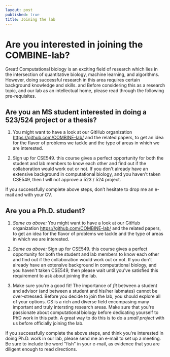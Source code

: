 ```yaml
---
layout: post
published: true
title: Joining the lab
---
```

# Are you interested in joining the COMBINE-lab?

Great! Computational biology is an exciting field of research which lies in the intersection of quantitative biology, machine learning, and algorithms.  However, doing successful research in this area requires certain background knowledge and skills. and Before considering this as a research topic, and our lab as an intellectual home, please read through the following pre-requisites.


## Are you an MS student interested in doing a 523/524 project or a thesis?

  1. You might want to have a look at our GitHub organization https://github.com/COMBINE-lab/ and the related papers, to get an idea for the flavor of problems we tackle and the type of areas in which we are interested.
  
  2. Sign up for CSE549. this course gives a perfect opportunity for both the student and lab members to know each other and find out if the collaboration would work out or not. If you don't already have an extensive background in computational biology, and you haven't taken CSE549, then I will not approve a 523 / 524 project.
  
  If you successfully complete above steps, don’t hesitate to drop me an e-mail and with your CV.

## Are you a Ph.D. student?

  1. *Same as above:* You might want to have a look at our GitHub organization https://github.com/COMBINE-lab/ and the related papers, to get an idea for the flavor of problems we tackle and the type of areas in which we are interested.

  2. *Same as above:* Sign up for CSE549. this course gives a perfect opportunity for both the student and lab members to know each other and find out if the collaboration would work out or not. If you don't already have an extensive background in computational biology, and you haven't taken CSE549, then please wait until you've satisfied this requirement to ask about joining the lab.
  
  3. Make sure you're a good fit!  The importance of *fit* between a student and advisor (and between a student and his/her labmates) cannot be over-stressed.  Before you decide to join the lab, you should explore all of your options.  CS is a rich and diverse field encompasing many important and truly intersting research areas.  Make sure that you're passionate about computational biology before dedicating yourself to PhD work in this path.  A great way to do this is to do a *small project* with us before officially joining the lab.
  
  If you successfully complete the above steps, and think you're interested in doing Ph.D. work in our lab, please send me an e-mail to set up a meeting.  Be sure to include the word "fish" in your e-mail, as evidence that you are diligent enough to read directions.
